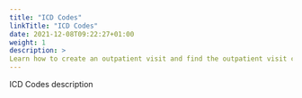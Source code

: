 ```yaml
---
title: "ICD Codes"
linkTitle: "ICD Codes"
date: 2021-12-08T09:22:27+01:00
weight: 1
description: >
Learn how to create an outpatient visit and find the outpatient visit created previously
---
```


ICD Codes description

